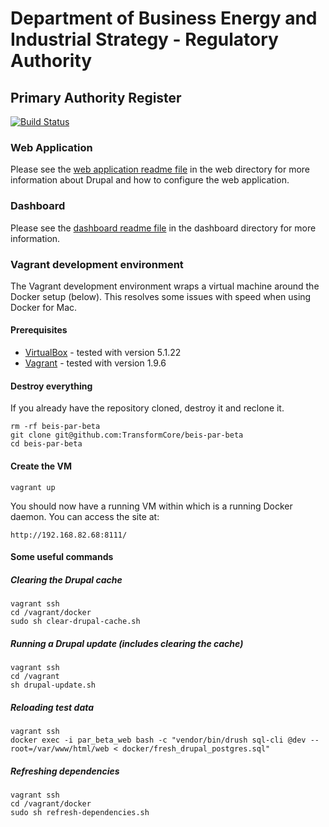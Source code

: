 # Department of Business Energy and Industrial Strategy - Regulatory Authority

## Primary Authority Register

[![Build Status](https://travis-ci.org/TransformCore/beis-par-beta.svg?branch=master)](https://travis-ci.org/TransformCore/beis-par-beta)

### Web Application

Please see the [web application readme file](https://github.com/TransformCore/beis-par-beta/blob/master/web/README.md) in the web directory for more information about Drupal and how to configure the web application.

### Dashboard

Please see the [dashboard readme file](https://github.com/TransformCore/beis-par-beta/blob/master/dashboard/README.md) in the dashboard directory for more information.

### Vagrant development environment

The Vagrant development environment wraps a virtual machine around the Docker setup (below). This resolves some issues with speed when using Docker for Mac.

#### Prerequisites

* [VirtualBox](https://www.virtualbox.org/wiki/Downloads) - tested with version 5.1.22
* [Vagrant](https://www.vagrantup.com/downloads.html) - tested with version 1.9.6

#### Destroy everything

If you already have the repository cloned, destroy it and reclone it.

    rm -rf beis-par-beta
    git clone git@github.com:TransformCore/beis-par-beta
    cd beis-par-beta
    
#### Create the VM

    vagrant up
    
You should now have a running VM within which is a running Docker daemon. You can access the site at:

    http://192.168.82.68:8111/
    
#### Some useful commands
    
##### Clearing the Drupal cache

    vagrant ssh
    cd /vagrant/docker
    sudo sh clear-drupal-cache.sh
    
##### Running a Drupal update (includes clearing the cache)

    vagrant ssh
    cd /vagrant
    sh drupal-update.sh
    
##### Reloading test data

    vagrant ssh
    docker exec -i par_beta_web bash -c "vendor/bin/drush sql-cli @dev --root=/var/www/html/web < docker/fresh_drupal_postgres.sql"
    
##### Refreshing dependencies

    vagrant ssh
    cd /vagrant/docker
    sudo sh refresh-dependencies.sh
